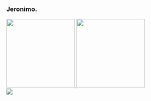 ### Jeronimo.

<div>
  <a href="https://github.com/jeronimopenha">
  <img height="180em" src="https://github-readme-stats.vercel.app/api?username=jeronimopenha&show_icons=true&theme=dark&include_all_commits=true&count_private=true"/>
  <img height="180em" src="https://github-readme-stats.vercel.app/api/top-langs/?username=jeronimopenha&layout=compact&langs_count=7&theme=dark"/>
</div>
  
<div> 
  <a href = "mailto:jeronimopenha@gmail.com"><img src="https://img.shields.io/badge/-Gmail-%23333?style=for-the-badge&logo=gmail&logoColor=white" target="_blank"></a>
</div>
